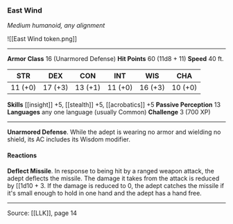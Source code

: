 ### East Wind
_Medium humanoid, any alignment_

![[East Wind token.png]]


---

**Armor Class** 16 (Unarmored Defense)
**Hit Points** 60 (11d8 + 11)
**Speed** 40 ft.

| STR     | DEX     | CON     | INT     | WIS     | CHA     |
|---------|---------|---------|---------|---------|---------|
| 11 (+0) | 17 (+3) | 13 (+1) | 11 (+0) | 16 (+3) | 10 (+0) |

**Skills** [[insight]] +5, [[stealth]] +5, [[acrobatics]] +5
**Passive Perception** 13
**Languages** any one language (usually Common)
**Challenge** 3 (700 XP)

---

**Unarmored Defense**. While the adept is wearing no armor and wielding no shield, its AC includes its Wisdom modifier.

#### Reactions
**Deflect Missile**. In response to being hit by a ranged weapon attack, the adept deflects the missile. The damage it takes from the attack is reduced by [[1d10 + 3. If the damage is reduced to 0, the adept catches the missile if it's small enough to hold in one hand and the adept has a hand free.


---

Source: [[LLK]], page 14